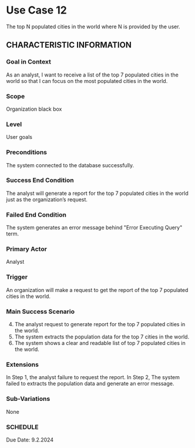 # Use Case 12
The top N populated cities in the world where N is provided by the user.
## CHARACTERISTIC INFORMATION
### Goal in Context
As an analyst, I want to receive a list of the top 7 populated cities in the world so that I can focus on the most populated cities in the world.
### Scope
Organization black box
### Level
User goals
### Preconditions
The system connected to the database successfully.
### Success End Condition
The analyst will generate a report for the top 7 populated cities in the world just as the organization’s request.
### Failed End Condition
The system generates an error message behind "Error Executing Query" term.
### Primary Actor
Analyst
### Trigger
An organization will make a request to get the report of the top 7 populated cities in the world. 
### Main Success Scenario
4.  The analyst request to generate report for the top 7 populated cities in the world.
5.  The system extracts the population data for the top 7 cities in the world.
6.  The system shows a clear and readable list of top 7 populated cities in the world. 
### Extensions
In Step 1, the analyst failure to request the report.
In Step 2, The system failed to extracts the population data and generate an error message.
### Sub-Variations
None
### SCHEDULE
Due Date: 9.2.2024
